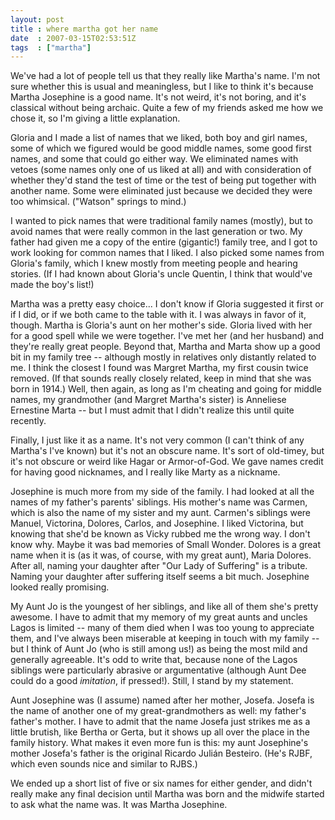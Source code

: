 ```yaml
---
layout: post
title : where martha got her name
date  : 2007-03-15T02:53:51Z
tags  : ["martha"]
---
```

We've had a lot of people tell us that they really like Martha's name.  I'm not sure whether this is usual and meaningless, but I like to think it's because Martha Josephine is a good name.  It's not weird, it's not boring, and it's classical without being archaic.  Quite a few of my friends asked me how we chose it, so I'm giving a little explanation.

Gloria and I made a list of names that we liked, both boy and girl names, some of which we figured would be good middle names, some good first names, and some that could go either way.  We eliminated names with vetoes (some names only one of us liked at all) and with consideration of whether they'd stand the test of time or the test of being put together with another name.  Some were eliminated just because we decided they were too whimsical.  ("Watson" springs to mind.)

I wanted to pick names that were traditional family names (mostly), but to avoid names that were really common in the last generation or two.  My father had given me a copy of the entire (gigantic!) family tree, and I got to work looking for common names that I liked.  I also picked some names from Gloria's family, which I knew mostly from meeting people and hearing stories.  (If I had known about Gloria's uncle Quentin, I think that would've made the boy's list!)

Martha was a pretty easy choice... I don't know if Gloria suggested it first or if I did, or if we both came to the table with it.  I was always in favor of it, though.  Martha is Gloria's aunt on her mother's side.  Gloria lived with her for a good spell while we were together.  I've met her (and her husband) and they're really great people.  Beyond that, Martha and Marta show up a good bit in my family tree -- although mostly in relatives only distantly related to me.  I think the closest I found was Margret Martha, my first cousin twice removed.  (If that sounds really closely related, keep in mind that she was born in 1914.)  Well, then again, as long as I'm cheating and going for middle names, my grandmother (and Margret Martha's sister) is Anneliese Ernestine Marta -- but I must admit that I didn't realize this until quite recently.

Finally, I just like it as a name.  It's not very common (I can't think of any Martha's I've known) but it's not an obscure name.  It's sort of old-timey, but it's not obscure or weird like Hagar or Armor-of-God.  We gave names credit for having good nicknames, and I really like Marty as a nickname.

Josephine is much more from my side of the family.  I had looked at all the names of my father's parents' siblings.  His mother's name was Carmen, which is also the name of my sister and my aunt.  Carmen's siblings were Manuel, Victorina, Dolores, Carlos, and Josephine.  I liked Victorina, but knowing that she'd be known as Vicky rubbed me the wrong way.  I don't know why.  Maybe it was bad memories of Small Wonder.  Dolores is a great name when it is (as it was, of course, with my great aunt), Maria Dolores.  After all, naming your daughter after "Our Lady of Suffering" is a tribute.  Naming your daughter after suffering itself seems a bit much.  Josephine looked really promising.

My Aunt Jo is the youngest of her siblings, and like all of them she's pretty awesome.  I have to admit that my memory of my great aunts and uncles Lagos is limited -- many of them died when I was too young to appreciate them, and I've always been miserable at keeping in touch with my family -- but I think of Aunt Jo (who is still among us!) as being the most mild and generally agreeable.  It's odd to write that, because none of the Lagos siblings were particularly abrasive or argumentative (although Aunt Dee could do a good *imitation*, if pressed!).  Still, I stand by my statement.

Aunt Josephine was (I assume) named after her mother, Josefa.  Josefa is the name of another one of my great-grandmothers as well: my father's father's mother.  I have to admit that the name Josefa just strikes me as a little brutish, like Bertha or Gerta, but it shows up all over the place in the family history.  What makes it even more fun is this:  my aunt Josephine's mother Josefa's father is the original Ricardo Julián Besteiro.  (He's RJBF, which even sounds nice and similar to RJBS.)

We ended up a short list of five or six names for either gender, and didn't really make any final decision until Martha was born and the midwife started to ask what the name was.  It was Martha Josephine.
